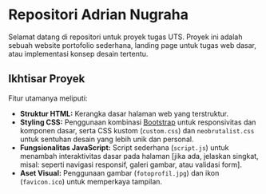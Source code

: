# Repositori Adrian Nugraha

Selamat datang di repositori untuk proyek tugas UTS. Proyek ini adalah sebuah website portofolio sederhana, landing page untuk tugas web dasar, atau implementasi konsep desain tertentu.

## Ikhtisar Proyek

Fitur utamanya meliputi:

* **Struktur HTML:** Kerangka dasar halaman web yang terstruktur.
* **Styling CSS:** Penggunaan kombinasi [Bootstrap](https://getbootstrap.com/) untuk responsivitas dan komponen dasar, serta CSS kustom (`custom.css`) dan `neobrutalist.css` untuk sentuhan desain yang lebih unik dan personal.
* **Fungsionalitas JavaScript:** Script sederhana (`script.js`) untuk menambah interaktivitas dasar pada halaman [jika ada, jelaskan singkat, misal: seperti navigasi responsif, galeri gambar, atau validasi form].
* **Aset Visual:** Penggunaan gambar (`fotoprofil.jpg`) dan ikon (`favicon.ico`) untuk memperkaya tampilan.